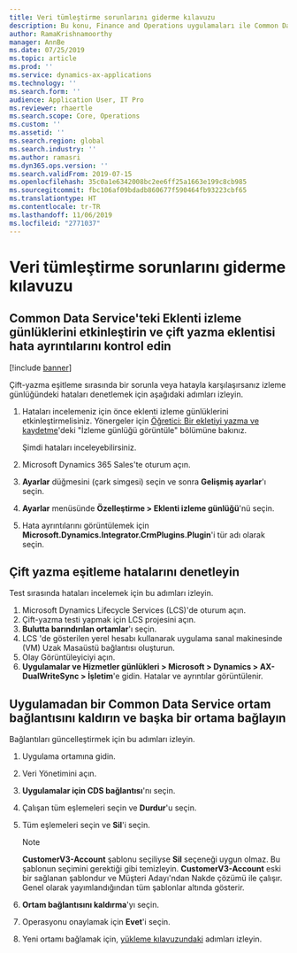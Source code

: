 ```yaml
---
title: Veri tümleştirme sorunlarını giderme kılavuzu
description: Bu konu, Finance and Operations uygulamaları ile Common Data Service arasında veri tümleştirme hakkında sorun giderme bilgileri sağlar.
author: RamaKrishnamoorthy
manager: AnnBe
ms.date: 07/25/2019
ms.topic: article
ms.prod: ''
ms.service: dynamics-ax-applications
ms.technology: ''
ms.search.form: ''
audience: Application User, IT Pro
ms.reviewer: rhaertle
ms.search.scope: Core, Operations
ms.custom: ''
ms.assetid: ''
ms.search.region: global
ms.search.industry: ''
ms.author: ramasri
ms.dyn365.ops.version: ''
ms.search.validFrom: 2019-07-15
ms.openlocfilehash: 35c0a1e6342008bc2ee6ff25a1663e199c8cb985
ms.sourcegitcommit: fbc106af09bdadb860677f590464fb93223cbf65
ms.translationtype: HT
ms.contentlocale: tr-TR
ms.lasthandoff: 11/06/2019
ms.locfileid: "2771037"
---
```

# <a name="troubleshooting-guide-for-data-integration"></a>Veri tümleştirme sorunlarını giderme kılavuzu

## <a name="enable-plug-in-trace-logs-in-common-data-service-and-inspect-the-dual-write-plug-in-error-details"></a>Common Data Service'teki Eklenti izleme günlüklerini etkinleştirin ve çift yazma eklentisi hata ayrıntılarını kontrol edin

[!include [banner](../includes/banner.md)]

Çift-yazma eşitleme sırasında bir sorunla veya hatayla karşılaşırsanız izleme günlüğündeki hataları denetlemek için aşağıdaki adımları izleyin.

1. Hataları incelemeniz için önce eklenti izleme günlüklerini etkinleştirmelisiniz. Yönergeler için [Öğretici: Bir ekletiyi yazma ve kaydetme](https://docs.microsoft.com/powerapps/developer/common-data-service/tutorial-write-plug-in#view-trace-logs)'deki "İzleme günlüğü görüntüle" bölümüne bakınız.

    Şimdi hataları inceleyebilirsiniz.

2. Microsoft Dynamics 365 Sales'te oturum açın.
3. **Ayarlar** düğmesini (çark simgesi) seçin ve sonra **Gelişmiş ayarlar**'ı seçin.
4. **Ayarlar** menüsünde **Özelleştirme \> Eklenti izleme günlüğü**'nü seçin.
5. Hata ayrıntılarını görüntülemek için **Microsoft.Dynamics.Integrator.CrmPlugins.Plugin**'i tür adı olarak seçin.

## <a name="inspect-dual-write-synchronization-errors"></a>Çift yazma eşitleme hatalarını denetleyin

Test sırasında hataları incelemek için bu adımları izleyin.

1. Microsoft Dynamics Lifecycle Services (LCS)'de oturum açın.
2. Çift-yazma testi yapmak için LCS projesini açın.
3. **Bulutta barındırılan ortamlar**'ı seçin.
4. LCS 'de gösterilen yerel hesabı kullanarak uygulama sanal makinesinde (VM) Uzak Masaüstü bağlantısı oluşturun.
5. Olay Görüntüleyiciyi açın. 
6. **Uygulamalar ve Hizmetler günlükleri \> Microsoft \> Dynamics \> AX-DualWriteSync \> İşletim**'e gidin. Hatalar ve ayrıntılar görüntülenir.

## <a name="unlink-one-common-data-service-environment-from-the-application-and-link-another-environment"></a>Uygulamadan bir Common Data Service ortam bağlantısını kaldırın ve başka bir ortama bağlayın

Bağlantıları güncelleştirmek için bu adımları izleyin.

1. Uygulama ortamına gidin.
2. Veri Yönetimini açın.
3. **Uygulamalar için CDS bağlantısı**'nı seçin.
4. Çalışan tüm eşlemeleri seçin ve **Durdur**'u seçin.
5. Tüm eşlemeleri seçin ve **Sil**'i seçin.

    > [!NOTE]
    > **CustomerV3-Account** şablonu seçiliyse **Sil** seçeneği uygun olmaz. Bu şablonun seçimini gerektiği gibi temizleyin. **CustomerV3-Account** eski bir sağlanan şablondur ve Müşteri Adayı'ndan Nakde çözümü ile çalışır. Genel olarak yayımlandığından tüm şablonlar altında gösterir.

6. **Ortam bağlantısını kaldırma**'yı seçin.
7. Operasyonu onaylamak için **Evet**'i seçin.
8. Yeni ortamı bağlamak için, [yükleme kılavuzundaki](https://aka.ms/dualwrite-docs) adımları izleyin.
